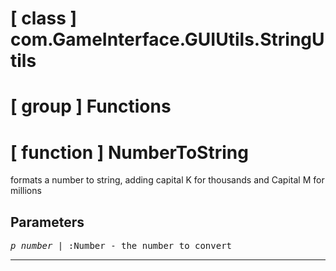 # [ class ] com.GameInterface.GUIUtils.StringUtils

# [ group ] Functions

# [ function ] NumberToString

formats a number to string, adding capital K for thousands and Capital M for millions

## Parameters

<pre>
<em>p_number</em> | :Number - the number to convert
</pre>

---

